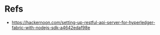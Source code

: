 # Refs
* https://hackernoon.com/setting-up-restful-api-server-for-hyperledger-fabric-with-nodejs-sdk-a4642edaf98e